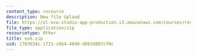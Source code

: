```yaml
---
content_type: resource
description: New file Uplaod
file: https://ol-ocw-studio-app-production.s3.amazonaws.com/courses/res-21g-01-kana-spring-2010/1763634c1721c6b44048d063d007cf0c_ex6.zip
file_type: application/zip
resourcetype: Other
title: ex6.zip
uid: 1763634c-1721-c6b4-4048-d063d007cf0c
---
```

